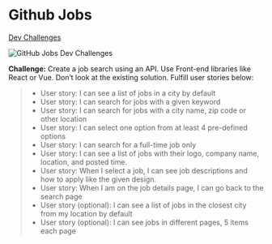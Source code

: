 # Github Jobs

[Dev Challenges](https://devchallenges.io/challenges/TtUjDt19eIHxNQ4n5jps)

![GitHub Jobs Dev Challenges](https://firebasestorage.googleapis.com/v0/b/devchallenges-1234.appspot.com/o/challengesDesigns%2FJobSearchThumbnail.png?alt=media&token=59d40095-f280-478f-a8c9-dc9d49f14471)

**Challenge:** Create a job search using an API. Use Front-end libraries like React or Vue. Don’t look at the existing solution. Fulfill user stories below:

> - User story: I can see a list of jobs in a city by default
> - User story: I can search for jobs with a given keyword
> - User story: I can search for jobs with a city name, zip code or other location
> - User story: I can select one option from at least 4 pre-defined options
> - User story: I can search for a full-time job only
> - User story: I can see a list of jobs with their logo, company name, location, and posted time.
> - User story: When I select a job, I can see job descriptions and how to apply like the given design.
> - User story: When I am on the job details page, I can go back to the search page
> - User story (optional): I can see a list of jobs in the closest city from my location by default
> - User story (optional): I can see jobs in different pages, 5 items each page
